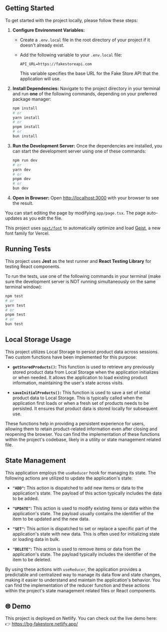 ## Getting Started

To get started with the project locally, please follow these steps:

1.  **Configure Environment Variables:**

    - Create a `.env.local` file in the root directory of your project if it doesn't already exist.
    - Add the following variable to your `.env.local` file:

      ```
      API_URL=https://fakestoreapi.com
      ```

      This variable specifies the base URL for the Fake Store API that the application will use.

2.  **Install Dependencies:**
    Navigate to the project directory in your terminal and run **one** of the following commands, depending on your preferred package manager:

    ```bash
    npm install
    # or
    yarn install
    # or
    pnpm install
    # or
    bun install

    ```

3.  **Run the Development Server:**
    Once the dependencies are installed, you can start the development server using one of these commands:

    ```bash
    npm run dev
    # or
    yarn dev
    # or
    pnpm dev
    # or
    bun dev
    ```

4.  **Open in Browser:**
    Open [http://localhost:3000](http://localhost:3000) with your browser to see the result.

You can start editing the page by modifying `app/page.tsx`. The page auto-updates as you edit the file.

This project uses [`next/font`](https://nextjs.org/docs/app/building-your-application/optimizing/fonts) to automatically optimize and load [Geist](https://vercel.com/font), a new font family for Vercel.

## Running Tests

This project uses **Jest** as the test runner and **React Testing Library** for testing React components.

To run the tests, use one of the following commands in your terminal (make sure the development server is NOT running simultaneously on the same terminal window):

```bash
npm test
# or
yarn test
# or
pnpm test
# or
bun test
```

## Local Storage Usage

This project utilizes Local Storage to persist product data across sessions. Two custom functions have been implemented for this purpose:

- **`getStoredProducts()`:** This function is used to retrieve any previously stored product data from Local Storage when the application initializes or when needed. It allows the application to load existing product information, maintaining the user's state across visits.

- **`saveInitialProducts()`:** This function is used to save a set of initial product data to Local Storage. This is typically called when the application first loads or when a fresh set of products needs to be persisted. It ensures that product data is stored locally for subsequent use.

These functions help in providing a persistent experience for users, allowing them to retain product-related information even after closing and reopening the browser. You can find the implementation of these functions within the project's codebase, likely in a utility or state management related file.

## State Management

This application employs the `useReducer` hook for managing its state. The following actions are utilized to update the application's state:

- **`"ADD"`:** This action is dispatched to add new items or data to the application's state. The payload of this action typically includes the data to be added.

- **`"UPDATE"`:** This action is used to modify existing items or data within the application's state. The payload usually contains the identifier of the item to be updated and the new data.

- **`"SET"`:** This action is dispatched to set or replace a specific part of the application's state with new data. This is often used for initializing state or loading data in bulk.

- **`"DELETE"`:** This action is used to remove items or data from the application's state. The payload typically includes the identifier of the item to be deleted.

By using these actions with `useReducer`, the application provides a predictable and centralized way to manage its data flow and state changes, making it easier to understand and maintain the application's behavior. You can find the implementation of the reducer function and these actions within the project's state management related files or React components.

## 🌐 Demo

This project is deployed on Netlify.
You can check out the live demo here:
👉 https://bg-fakestore.netlify.app/

